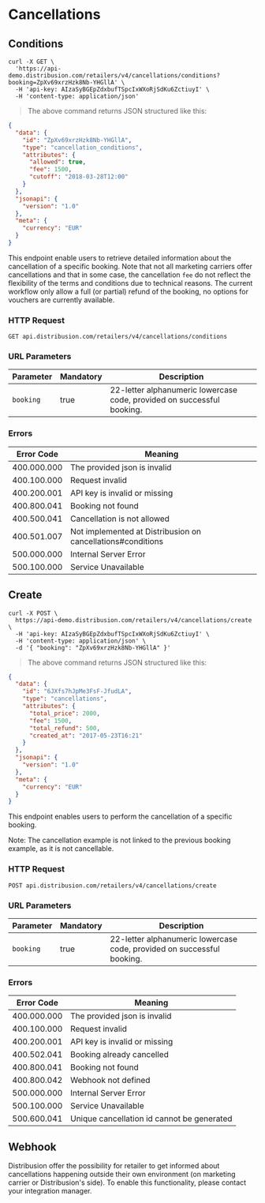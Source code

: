 # Cancellations

## Conditions

```shell
curl -X GET \
  'https://api-demo.distribusion.com/retailers/v4/cancellations/conditions?booking=ZpXv69xrzHzk8Nb-YHGllA' \
  -H 'api-key: AIzaSyBGEpZdxbufTSpcIxWXoRjSdKu6ZctiuyI' \
  -H 'content-type: application/json' 
```

> The above command returns JSON structured like this:

```json
{
  "data": {
    "id": "ZpXv69xrzHzk8Nb-YHGllA",
    "type": "cancellation_conditions",
    "attributes": {
      "allowed": true,
      "fee": 1500,
      "cutoff": "2018-03-28T12:00"
    }
  },
  "jsonapi": {
    "version": "1.0"
  },
  "meta": {
    "currency": "EUR"
  }
}
```

This endpoint enable users to retrieve detailed information about the cancellation of a specific booking. Note that not all marketing carriers offer cancellations and that in some case, the cancellation `fee` do not reflect the flexibility of the terms and conditions due to technical reasons. The current workflow only allow a full (or partial) refund of the booking, no options for vouchers are currently available.

### HTTP Request

`GET api.distribusion.com/retailers/v4/cancellations/conditions`

### URL Parameters

Parameter           | Mandatory | Description
------------------- | --------- | -----------
`booking`           | true      | 22-letter alphanumeric lowercase code, provided on successful booking.

### Errors

Error Code  | Meaning
----------- | -------
400.000.000 | The provided json is invalid
400.100.000 | Request invalid
400.200.001 | API key is invalid or missing
400.800.041 | Booking not found
400.500.041 | Cancellation is not allowed
400.501.007 | Not implemented at Distribusion on cancellations#conditions
500.000.000 | Internal Server Error
500.100.000 | Service Unavailable


## Create
```shell
curl -X POST \
  https://api-demo.distribusion.com/retailers/v4/cancellations/create \
  -H 'api-key: AIzaSyBGEpZdxbufTSpcIxWXoRjSdKu6ZctiuyI' \
  -H 'content-type: application/json' \
  -d '{ "booking": "ZpXv69xrzHzk8Nb-YHGllA" }'
```

> The above command returns JSON structured like this:

```json
{
  "data": {
    "id": "6JXfs7hJpMe3FsF-JfudLA",
    "type": "cancellations",
    "attributes": {
      "total_price": 2000,
      "fee": 1500,
      "total_refund": 500,
      "created_at": "2017-05-23T16:21"
    }
  },
  "jsonapi": {
    "version": "1.0"
  },
  "meta": {
    "currency": "EUR"
  }
}
```

This endpoint enables users to perform the cancellation of a specific booking. 

Note: The cancellation example is not linked to the previous booking example, as it is not cancellable. 

### HTTP Request

`POST api.distribusion.com/retailers/v4/cancellations/create`

### URL Parameters

Parameter           | Mandatory | Description
------------------- | --------- | -----------
`booking`           | true      | 22-letter alphanumeric lowercase code, provided on successful booking.

### Errors

Error Code  | Meaning
----------- | -------
400.000.000 | The provided json is invalid
400.100.000 | Request invalid
400.200.001 | API key is invalid or missing
400.502.041 | Booking already cancelled
400.800.041 | Booking not found
400.800.042 | Webhook not defined
500.000.000 | Internal Server Error
500.100.000 | Service Unavailable
500.600.041 | Unique cancellation id cannot be generated

## Webhook

Distribusion offer the possibility for retailer to get informed about cancellations happening outside their own environment (on marketing carrier or Distribusion's side). To enable this functionality, please contact your integration manager. 

